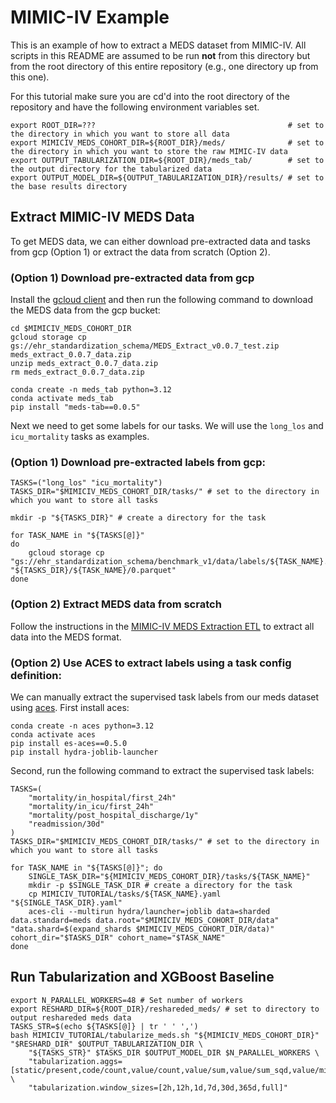 # MIMIC-IV Example

This is an example of how to extract a MEDS dataset from MIMIC-IV. All scripts in this README are assumed to
be run **not** from this directory but from the root directory of this entire repository (e.g., one directory
up from this one).

For this tutorial make sure you are cd'd into the root directory of the repository and have the following environment variables set.

```console
export ROOT_DIR=???                                           # set to the directory in which you want to store all data
export MIMICIV_MEDS_COHORT_DIR=${ROOT_DIR}/meds/              # set to the directory in which you want to store the raw MIMIC-IV data
export OUTPUT_TABULARIZATION_DIR=${ROOT_DIR}/meds_tab/        # set to the output directory for the tabularized data
export OUTPUT_MODEL_DIR=${OUTPUT_TABULARIZATION_DIR}/results/ # set to the base results directory
```


## Extract MIMIC-IV MEDS Data

To get MEDS data, we can either download pre-extracted data and tasks from gcp (Option 1) or extract the data from scratch (Option 2).

### (Option 1) Download pre-extracted data from gcp

Install the [gcloud client](https://cloud.google.com/sdk/docs/install) and then run the following command to download the MEDS data from the gcp bucket:

```console
cd $MIMICIV_MEDS_COHORT_DIR
gcloud storage cp gs://ehr_standardization_schema/MEDS_Extract_v0.0.7_test.zip meds_extract_0.0.7_data.zip
unzip meds_extract_0.0.7_data.zip
rm meds_extract_0.0.7_data.zip
```

```console
conda create -n meds_tab python=3.12
conda activate meds_tab
pip install "meds-tab==0.0.5"
```

Next we need to get some labels for our tasks. We will use the `long_los` and `icu_mortality` tasks as examples.

### (Option 1) Download pre-extracted labels from gcp:

```console
TASKS=("long_los" "icu_mortality")
TASKS_DIR="$MIMICIV_MEDS_COHORT_DIR/tasks/" # set to the directory in which you want to store all tasks

mkdir -p "${TASKS_DIR}" # create a directory for the task

for TASK_NAME in "${TASKS[@]}"
do
    gcloud storage cp "gs://ehr_standardization_schema/benchmark_v1/data/labels/${TASK_NAME}.parquet" "${TASKS_DIR}/${TASK_NAME}/0.parquet"
done
```

### (Option 2) Extract MEDS data from scratch

Follow the instructions in the [MIMIC-IV MEDS Extraction ETL](https://github.com/mmcdermott/MIMIC_IV_MEDS) to extract all data into the MEDS format.

### (Option 2) Use ACES to extract labels using a task config definition:

We can manually extract the supervised task labels from our meds dataset using [aces](https://github.com/justin13601/ACES/tree/main). First install aces:

```console
conda create -n aces python=3.12
conda activate aces
pip install es-aces==0.5.0
pip install hydra-joblib-launcher
```

Second, run the following command to extract the supervised task labels:

```console
TASKS=(
    "mortality/in_hospital/first_24h"
    "mortality/in_icu/first_24h"
    "mortality/post_hospital_discharge/1y"
    "readmission/30d"
)
TASKS_DIR="$MIMICIV_MEDS_COHORT_DIR/tasks/" # set to the directory in which you want to store all tasks

for TASK_NAME in "${TASKS[@]}"; do
    SINGLE_TASK_DIR="${MIMICIV_MEDS_COHORT_DIR}/tasks/${TASK_NAME}"
    mkdir -p $SINGLE_TASK_DIR # create a directory for the task
    cp MIMICIV_TUTORIAL/tasks/${TASK_NAME}.yaml "${SINGLE_TASK_DIR}.yaml"
    aces-cli --multirun hydra/launcher=joblib data=sharded data.standard=meds data.root="$MIMICIV_MEDS_COHORT_DIR/data" "data.shard=$(expand_shards $MIMICIV_MEDS_COHORT_DIR/data)" cohort_dir="$TASKS_DIR" cohort_name="$TASK_NAME"
done
```

## Run Tabularization and XGBoost Baseline

```console
export N_PARALLEL_WORKERS=48 # Set number of workers
export RESHARD_DIR=${ROOT_DIR}/reshareded_meds/ # set to directory to output reshareded meds data
TASKS_STR=$(echo ${TASKS[@]} | tr ' ' ',')
bash MIMICIV_TUTORIAL/tabularize_meds.sh "${MIMICIV_MEDS_COHORT_DIR}" "$RESHARD_DIR" $OUTPUT_TABULARIZATION_DIR \
    "${TASKS_STR}" $TASKS_DIR $OUTPUT_MODEL_DIR $N_PARALLEL_WORKERS \
    "tabularization.aggs=[static/present,code/count,value/count,value/sum,value/sum_sqd,value/min,value/max]" \
    "tabularization.window_sizes=[2h,12h,1d,7d,30d,365d,full]"
```

